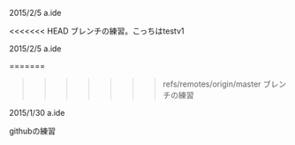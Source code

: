 2015/2/5 a.ide

<<<<<<< HEAD
ブレンチの練習。こっちはtestv1


2015/2/5 a.ide

=======
>>>>>>> refs/remotes/origin/master
ブレンチの練習


2015/1/30 a.ide

githubの練習

